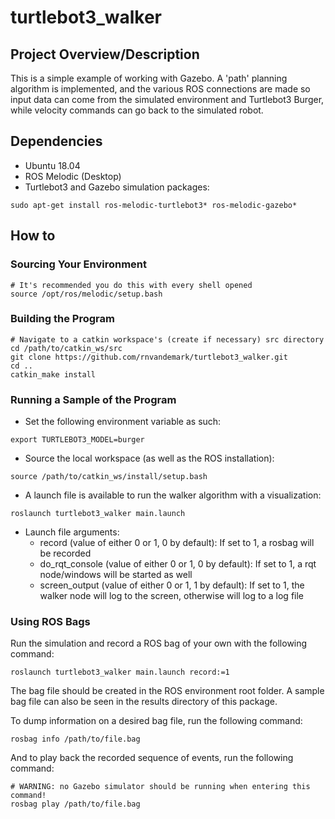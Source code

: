 # turtlebot3_walker

## Project Overview/Description

This is a simple example of working with Gazebo. A 'path' planning algorithm is
implemented, and the various ROS connections are made so input data can come
from the simulated environment and Turtlebot3 Burger, while velocity commands
can go back to the simulated robot.

## Dependencies

- Ubuntu 18.04
- ROS Melodic (Desktop)
- Turtlebot3 and Gazebo simulation packages:
```
sudo apt-get install ros-melodic-turtlebot3* ros-melodic-gazebo*
```

## How to

### Sourcing Your Environment

```
# It's recommended you do this with every shell opened
source /opt/ros/melodic/setup.bash
```

### Building the Program

```
# Navigate to a catkin workspace's (create if necessary) src directory
cd /path/to/catkin_ws/src
git clone https://github.com/rnvandemark/turtlebot3_walker.git
cd ..
catkin_make install
```

### Running a Sample of the Program

- Set the following environment variable as such:
```
export TURTLEBOT3_MODEL=burger
```
- Source the local workspace (as well as the ROS installation):
```
source /path/to/catkin_ws/install/setup.bash
```
- A launch file is available to run the walker algorithm with a visualization:
```
roslaunch turtlebot3_walker main.launch
```
- Launch file arguments:
  - record (value of either 0 or 1, 0 by default): If set to 1, a rosbag will
    be recorded
  - do_rqt_console (value of either 0 or 1, 0 by default): If set to 1, a rqt
    node/windows will be started as well
  - screen_output (value of either 0 or 1, 1 by default): If set to 1, the
    walker node will log to the screen, otherwise will log to a log file

### Using ROS Bags

Run the simulation and record a ROS bag of your own with the following command:
```
roslaunch turtlebot3_walker main.launch record:=1
```

The bag file should be created in the ROS environment root folder. A sample bag
file can also be seen in the results directory of this package.

To dump information on a desired bag file, run the following command:
```
rosbag info /path/to/file.bag
```

And to play back the recorded sequence of events, run the following command:
```
# WARNING: no Gazebo simulator should be running when entering this command!
rosbag play /path/to/file.bag
```

